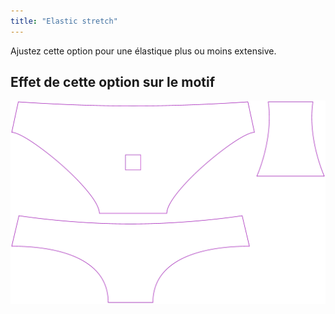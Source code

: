 ```yaml
---
title: "Elastic stretch"
---
```


Ajustez cette option pour une élastique plus ou moins extensive.

## Effet de cette option sur le motif

![Cette image montre l'effet de cette option en superposant plusieurs variantes qui ont une valeur différente pour cette option](ursula_elasticstretch_sample.svg "Effect of this option on the pattern")
